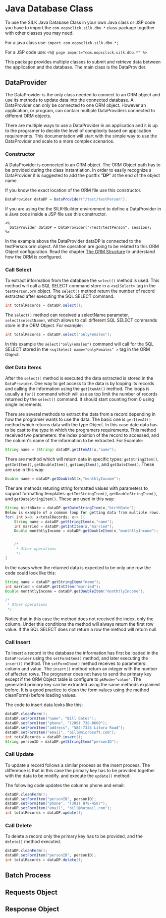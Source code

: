 # Java Database Class

To use the SILK Java Database Class in your own Java class or JSP code you have to import the `com.oopsclick.silk.dbo.*` class package together with other classes you may need.

For a java class use: `import com.oopsclick.silk.dbo.*;`

For a JSP code use: `<%@ page import="com.oopsclick.silk.dbo.*" %>`

This package provides multiple classes to submit and retrieve data between the application and the database. The main class is the DataProvider.

## DataProvider

The DataProvider is the only class needed to connect to an ORM object and use its methods to update data into the connected database. A DataProvider can only be connected to one ORM object. However an application, or program, can contain multiple DataProviders connected to different ORM objects.

There are multiple ways to use a DataProvider in an application and it is up to the programer to decide the level of complexity based on application requirements. This documentation will start with the simple way to use the DataProvider and scale to a more complex scenarios.

### Constructor

A DataProvider is connected to an ORM object. The ORM Object path has to be provided during the class instantiation. In order to easily recognize a DataProvider it is suggested to add the postfix "**DP**" at the end of the object name.

If you know the exact location of the ORM file use this constructor.

```java
DataProvider dataDP = DataProvider("/test/testPerson");
```

If you are using the the SILK-Builder environment to define a DataProvider in a Java code inside a JSP file use this constructor.

```text
<%
  DataProvider dataDP = DataProvider("/Test/testPerson", session);
%>
```

In the example above the DataProvider dataDP is connected to the testPerson.orm object. All the operation are going to be related to this ORM Object configuration. Read the chapter [The ORM Structure](https://github.com/italoosorio/SilkBuilder-Doc/tree/114abd74d7dc54aed208ee35453af719b54ff910/docs/.01_The_ORM_Structure.md) to understand how the ORM is configured.

### Call Select

To extract information from the database the `select()` method is used. This method will call a SQL SELECT command store in a `<sqlSelect>` tag in the `testPerson.orm` object. The `select()` method return the number of record extracted after executing the SQL SELECT command.

```java
int totalRecords = dataDP.select();
```

The `select()` method can received a selectName parameter, `select(selectName)`, which allows to call different SQL SELECT commands store in the ORM Object. For example:

```java
int totalRecords = dataDP.select("onlyFemales");
```

In this example the `select("onlyFemales")` command will call for the SQL SELECT stored in the `<sqlSelect name="onlyFemales" >` tag in the ORM Object.

### Get Data Items

After the `select()` method is executed the data extracted is stored in the `DataProvider`. One way to get access to the data is by looping its records and calling the information using the `getItemAt()` method. The loops is usually a `for()` command which will use as top limit the number of records returned by the `select()` command. It should start counting from 0 using single increments.

There are several methods to extract the data from a record depending in how the programer wants to use the data. The basic one is `getItemAt()` method which returns data with the type Object. In this case date data has to be cast to the type in which the programers requirements. This method received two parameters: the index position of the record to accessed, and the column's name of the information to be extracted. For Example:

```java
String name = (String) dataDP.getItemAt(x,"name");
```

There are method which will return data in specific types: `getStringItem()`, `getIntItem()`, `getDoubleItem()`, `getLongItem()`, and `getDateItem()`. These are use in this way:

```java
Double name = dataDP.getDoubleAt(x,"monthlyIncome");
```

Ther are methods retuning string formatted values with parameters to support formatting templates: `getIntStringItem()`, `getDoubleStringItem()`, and `getDateStringItem()`. These are used in this way:

```java
String birthDate = dataDP.getDateStringItem(x,"birthDate");
Below is example of a common loop for getting data from multiple rows. This is using the data specific methods.
for( int x=0; x<totalRecords; x++ ){
    String name = dataDP.getStringItem(x,"name");
    int married = dataDP.getIntItem(x,"married");
    Double monthtlyIncome = dataDP.getDoubleItem(x,"monthtlyIncome");


    /*
     * Other operations
     */
}
```

In the cases when the returned data is expected to be only one row the code could look like this:

```java
String name = dataDP.getStringItem("name");
int married = dataDP.getIntItem("married");
Double monthtlyIncome = dataDP.getDoubleItem("monthtlyIncome");

/*
 * Other operations
 */
```

Notice that in this case the method does not received the index, only the column. Under this conditions the method will always return the first row value. If the SQL SELECT does not return a row the method will return null.

### Call Insert

To insert a record in the database the information has first be loaded in the `DataProvider` using the `setFormItem()` method, and later executing the `insert()` method. The `setFormItem()` method receives to parameters: column and value. The `insert()` method return an integer with the number of affected rows. The programer does not have to send the primary key except if the ORM Object table is configure to `pkMode="value"`. The generated primary key can be extracted using the same methods explained before. It is a good practice to clean the form values using the method cleanForm\(\) before loading values.

The code to insert data looks like this:

```java
dataDP.cleanForm();
dataDP.setFormItem("name", "Bill Gates");
dataDP.setFormItem("phone", "(209) 738-8660");
dataDP.setFormItem("address", "584-7326 Litora Road");
dataDP.setFormItem("email", "bill@microsoft.com");
int totalRecords = dataDP.insert();
String personID = dataDP.getStringItem("personID");
```

### Call Update

To update a record follows a similar process as the insert process. The difference is that in this case the primary key has to be provided together with the data to be modify. and execute the `update()` method.

The following code updates the columns phone and email:

```java
dataDP.cleanForm();
dataDP.setFormItem("personID", personID);
dataDP.setFormItem("phone", "(301) 878-4587");
dataDP.setFormItem("email", "bill@hotmail.com");
int totalRecords = dataDP.update();
```

### Call Delete

To delete a record only the primary key has to be provided, and the `delete()` method executed.

```java
dataDP.cleanForm();
dataDP.setFormItem("personID", personID);
int totalRecords = dataDP.delete();
```

## Batch Process

## Requests Object

## Response Object

